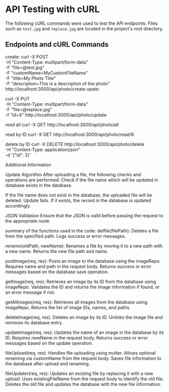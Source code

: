 # API Testing with cURL

The following cURL commands were used to test the API endpoints. Files such as `test.jpg` and `replace.jpg` are located in the project's root directory.

## Endpoints and cURL Commands




create:
curl -X POST \
  -H "Content-Type: multipart/form-data" \
  -F "file=@test.jpg" \
  -F "customName=MyCustomFileName" \
  -F "title=My Photo Title" \
  -F "description=This is a description of the photo" \
  http://localhost:3000/api/photo/create
upate:

curl -X PUT \
  -H "Content-Type: multipart/form-data" \
  -F "file=@replace.jpg" \
  -f "id=4"
   http://localhost:3000/api/photo/update

read all
curl -X GET http://localhost:3000/api/photo/all

read by ID
curl -X GET http://localhost:3000/api/photo/read/8

delete by ID
curl -X DELETE http://localhost:3000/api/photo/delete \
  -H "Content-Type: application/json" \
  -d '{"id": 3}'

Additional Information

Update Algorithm
After uploading a file, the following checks and operations are performed:
Check if the file name which will be updated in database exists in the database.

If the file name does not exist in the database, the uploaded file will be deleted. Update fails.
If it exists, the record in the database is updated accordingly.

JSON Validation
Ensure that the JSON is valid before passing the request to the appropriate route


 summary of the functions used in the code:
delfile(filePath):
Deletes a file from the specified path.
Logs success or error messages.

rename(oldPath, newName):
Renames a file by moving it to a new path with a new name.
Returns the new file path and name.

postImage(req, res):
Posts an image to the database using the imageRepo.
Requires name and path in the request body.
Returns success or error messages based on the database save operation.

getImage(req, res):
Retrieves an image by its ID from the database using imageRepo.
Validates the ID and returns the image information if found, or an error message if not.

getAllImages(req, res):
Retrieves all images from the database using imageRepo.
Returns the list of image IDs, names, and paths.

deleteImage(req, res):
Deletes an image by its ID.
Unlinks the image file and removes its database entry.

updateImage(req, res):
Updates the name of an image in the database by its ID.
Requires newName in the request body.
Returns success or error messages based on the update operation.

fileUpload(req, res):
Handles file uploading using multer.
Allows optional renaming via customName from the request body.
Saves file information to the database after upload and renaming.

fileUpdater(req, res):
Updates an existing file by replacing it with a new upload.
Uses existingFileName from the request body to identify the old file.
Deletes the old file and updates the database with the new file information.